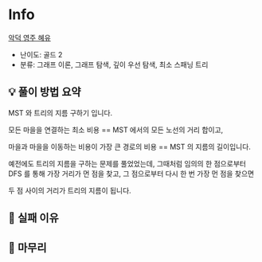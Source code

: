 # Info
[악덕 영주 혜유](https://boj.kr/20010)

- 난이도: 골드 2
- 분류: 그래프 이론, 그래프 탐색, 깊이 우선 탐색, 최소 스패닝 트리

## 💡 풀이 방법 요약

MST 와 트리의 지름 구하기 입니다.

모든 마을을 연결하는 최소 비용 == MST 에서의 모든 노선의 거리 합이고,

마을과 마을을 이동하는 비용이 가장 큰 경로의 비용 == MST 의 지름의 길이입니다.

예전에도 트리의 지름을 구하는 문제를 풀었었는데, 그때처럼 임의의 한 점으로부터 DFS 를 통해 가장 거리가 먼 점을 찾고, 그 점으로부터 다시 한 번 가장 먼 점을 찾으면

두 점 사이의 거리가 트리의 지름이 됩니다.

## 👀 실패 이유

## 🙂 마무리
